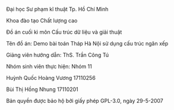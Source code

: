 Đại học Sư phạm kĩ thuật Tp. Hồ Chí Minh

Khoa đào tạo Chất lượng cao


Đồ án cuối kì môn Cấu trúc dữ liệu và giải thuật

Tên đồ án: Demo bài toán Tháp Hà Nội sử dụng cấu trúc ngăn xếp

Giảng viên hướng dẫn: ThS. Trần Công Tú

Nhóm sinh viên thực hiện: Nhóm 11

Huỳnh Quốc Hoàng Vương      17110256

Bùi Thị Hồng Nhung          17110201

Bản quyền được bảo hộ bởi giấy phép GPL-3.0, ngày 29-5-2007

